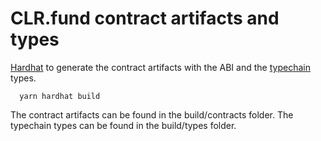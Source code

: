 # CLR.fund contract artifacts and types

[Hardhat](https://hardhat.org/) to generate the contract artifacts with the ABI and the [typechain](https://github.com/dethcrypto/TypeChain) types.

```
  yarn hardhat build
```

The contract artifacts can be found in the build/contracts folder.
The typechain types can be found in the build/types folder.


